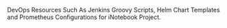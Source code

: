 DevOps Resources Such As Jenkins Groovy Scripts, Helm Chart Templates and Prometheus Configurations for iNotebook Project.
